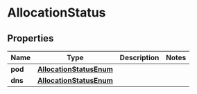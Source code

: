 
# AllocationStatus

## Properties
Name | Type | Description | Notes
------------ | ------------- | ------------- | -------------
**pod** | [**AllocationStatusEnum**](AllocationStatusEnum) |  | 
**dns** | [**AllocationStatusEnum**](AllocationStatusEnum) |  | 



